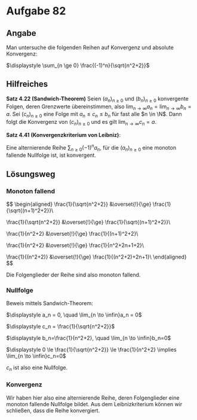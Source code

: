 # Aufgabe 82
## Angabe

Man untersuche die folgenden Reihen auf Konvergenz und absolute Konvergenz:

$\displaystyle \sum_{n \ge 0} \frac{(-1)^n}{\sqrt{n^2+2}}$

## Hilfreiches

**Satz 4.22 (Sandwich-Theorem)**
Seien $(a_n)_{n \ge 0}$ und $(b_n)_{n \ge 0}$ konvergente Folgen, deren Grenzwerte übereinstimmen, also $\lim_{n\to\infty}a_n=\lim_{n\to\infty}b_n=a.$ Sei $(c_n)_{n \ge 0}$ eine Folge mit $a_n \le c_n \le b_n$ für fast alle $n \in \N$. Dann folgt die Konvergenz von $(c_n)_{n \ge 0}$ und es gilt $\lim_{n\to\infty}c_n=a$. 

**Satz 4.41 (Konvergenzkriterium von Leibniz)**:

Eine alternierende Reihe $\sum_{n \ge 0}(-1)^n a_n$, für die $(a_n)_{n \ge0}$ eine monoton fallende Nullfolge ist, ist konvergent.

## Lösungsweg

### Monoton fallend

$$
\begin{aligned}
\frac{1}{\sqrt{n^2+2}} &\overset{!}{\ge} \frac{1}{\sqrt{(n+1)^2+2}}\\

\frac{1}{\sqrt{n^2+2}} &\overset{!}{\ge} \frac{1}{\sqrt{(n+1)^2+2}}\\

\frac{1}{n^2+2} &\overset{!}{\ge} \frac{1}{(n+1)^2+2}\\

\frac{1}{n^2+2} &\overset{!}{\ge} \frac{1}{n^2+2n+1+2}\\

\frac{1}{(n^2+2)} &\overset{!}{\ge} \frac{1}{(n^2+2)+2n+1}\\
\end{aligned}
$$

Die Folgenglieder der Reihe sind also monoton fallend.

### Nullfolge

Beweis mittels Sandwich-Theorem:

$\displaystyle a_n = 0, \quad \lim_{n \to \infin}a_n = 0$

$\displaystyle c_n = \frac{1}{\sqrt{n^2+2}}$

$\displaystyle b_n=\frac{1}{n^2+2}, \quad \lim_{n \to \infin}b_n=0$


$\displaystyle 0 \le \frac{1}{\sqrt{n^2+2}} \le \frac{1}{n^2+2} \implies \lim_{n \to \infin}c_n=0$

$c_n$ ist also eine Nullfolge.

### Konvergenz

Wir haben hier also eine alternierende Reihe, deren Folgenglieder eine monoton fallende Nullfolge bildet. Aus dem Leibnizkriterium können wir schließen, dass die Reihe konvergiert. 

